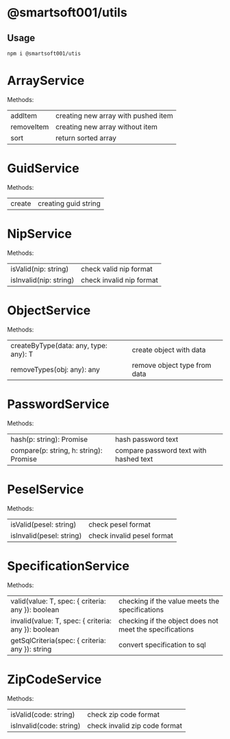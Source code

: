 # @smartsoft001/utils

## Usage

`npm i @smartsoft001/utis`

# ArrayService

Methods:
<table>
    <tr>
        <td>addItem</td>
        <td>creating new array with pushed item</td>
    </tr>
    <tr>
        <td>removeItem</td>
        <td>creating new array without item</td>
    </tr>
    <tr>
        <td>sort</td>
        <td>return sorted array</td>
    </tr>
</table>

# GuidService

Methods:
<table>
    <tr>
        <td>create</td>
        <td>creating guid string</td>
    </tr>
</table>

# NipService

Methods:
<table>
    <tr>
        <td>isValid(nip: string)</td>
        <td>check valid nip format</td>
    </tr>
    <tr>
        <td>isInvalid(nip: string)</td>
        <td>check invalid nip format</td>
    </tr>
</table>

# ObjectService

Methods:
<table>
    <tr>
        <td>createByType<T>(data: any, type: any): T</td>
        <td>create object with data</td>
    </tr>
    <tr>
        <td>removeTypes(obj: any): any</td>
        <td>remove object type from data</td>
    </tr>
</table>

# PasswordService

Methods:
<table>
    <tr>
        <td>hash(p: string): Promise<string></td>
        <td>hash password text</td>
    </tr>
    <tr>
        <td>compare(p: string, h: string): Promise<boolean></td>
        <td>compare password text with hashed text</td>
    </tr>
</table>

# PeselService

Methods:
<table>
    <tr>
        <td>isValid(pesel: string)</td>
        <td>check pesel format</td>
    </tr>
    <tr>
        <td>isInvalid(pesel: string)</td>
        <td>check invalid pesel format</td>
    </tr>
</table>

# SpecificationService

Methods:
<table>
    <tr>
        <td>valid<T>(value: T, spec: { criteria: any }): boolean</td>
        <td>checking if the value meets the specifications</td>
    </tr>
    <tr>
        <td>invalid<T>(value: T, spec: { criteria: any }): boolean</td>
        <td>checking if the object does not meet the specifications</td>
    </tr>
    <tr>
        <td>getSqlCriteria(spec: { criteria: any }): string</td>
        <td>convert specification to sql</td>
    </tr>
</table>

# ZipCodeService

Methods:
<table>
    <tr>
        <td>isValid(code: string)</td>
        <td>check zip code format</td>
    </tr>
    <tr>
        <td>isInvalid(code: string)</td>
        <td>check invalid zip code format</td>
    </tr>
</table>
